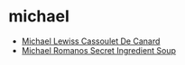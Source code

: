 # michael

 * [Michael Lewiss Cassoulet De Canard](index/m/michael-lewiss-cassoulet-de-canard-104755.json)
 * [Michael Romanos Secret Ingredient Soup](index/m/michael-romanos-secret-ingredient-soup-51156400.json)

